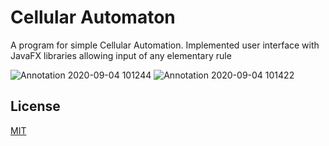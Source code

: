# Cellular Automaton

A program for simple Cellular Automation. Implemented user interface with JavaFX libraries allowing input of any elementary rule

![Annotation 2020-09-04 101244](https://user-images.githubusercontent.com/70599052/92268473-4d258b80-ee97-11ea-8423-00a5f252ee84.png)
![Annotation 2020-09-04 101422](https://user-images.githubusercontent.com/70599052/92268537-6af2f080-ee97-11ea-8e57-d78f638e4bc0.png)

## License
[MIT](https://choosealicense.com/licenses/mit/)

